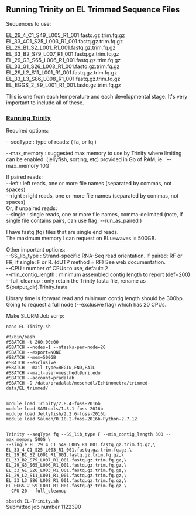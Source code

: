 ## Running Trinity on EL Trimmed Sequence Files

Sequences to use:

EL_29_4_C1_S49_L005_R1_001.fastq.gz.trim.fq.gz  
EL_33_4C1_S25_L003_R1_001.fastq.gz.trim.fq.gz    
EL_29_B1_S2_L001_R1_001.fastq.gz.trim.fq.gz    
EL_33_B2_S79_L007_R1_001.fastq.gz.trim.fq.gz    
EL_29_G3_S65_L006_R1_001.fastq.gz.trim.fq.gz    
EL_33_G1_S26_L003_R1_001.fastq.gz.trim.fq.gz    
EL_29_L2_S11_L001_R1_001.fastq.gz.trim.fq.gz    
EL_33_L3_S86_L008_R1_001.fastq.gz.trim.fq.gz    
EL_EGGS_2_S9_L001_R1_001.fastq.gz.trim.fq.gz    

This is one from each temperature and each developmental stage. It's very important to include all of these.

### [Running Trinity](https://github.com/trinityrnaseq/trinityrnaseq/wiki/Running-Trinity)

Required options:  

--seqType <string>      : type of reads: ( fa, or fq )

--max_memory <string>      : suggested max memory to use by Trinity where limiting can be enabled. (jellyfish, sorting, etc) provided in Gb of RAM, ie.  '--max_memory 10G'

If paired reads:  
  --left  <string>    : left reads, one or more file names (separated by commas, not spaces)  
  --right <string>    : right reads, one or more file names (separated by commas, not spaces)  
Or, if unpaired reads:  
  --single <string>   : single reads, one or more file names, comma-delimited (note, if single file contains pairs, can use flag: --run_as_paired )


I have fastq (fq) files that are single end reads.  
The maximum memory I can request on BLuewaves is 500GB.

Other important options:  
--SS_lib_type <string>     : Strand-specific RNA-Seq read orientation. If paired: RF or FR, if single: F or R.   (dUTP method = RF)  See web documentation.  
--CPU <int>                     : number of CPUs to use, default: 2  
--min_contig_length <int>       : minimum assembled contig length to report (def=200)  
--full_cleanup                  : only retain the Trinity fasta file, rename as ${output_dir}.Trinity.fasta

Library time is forward read and minimum contig length should be 300bp. Going to request a full node (--exclusive flag) which has 20 CPUs.


Make SLURM Job scrip:

`nano EL-Tinity.sh`
```
#!/bin/bash
#SBATCH -t 200:00:00
#SBATCH --nodes=1 --ntasks-per-node=20
#SBATCH --export=NONE
#SBATCH --mem=500GB
#SBATCH --exclusive
#SBATCH --mail-type=BEGIN,END,FAIL
#SBATCH --mail-user=meschedl@uri.edu
#SBATCH --account=pradalab
#SBATCH -D /data/pradalab/meschedl/Echinometra/trimmed-data/EL_trimmed/


module load Trinity/2.8.4-foss-2016b
module load SAMtools/1.3.1-foss-2016b
module load Jellyfish/2.2.6-foss-2016b
module load Salmon/0.10.2-foss-2016b-Python-2.7.12


Trinity --seqType fq --SS_lib_type F --min_contig_length 300 --max_memory 500G \
--single EL_29_4_C1_S49_L005_R1_001.fastq.gz.trim.fq.gz,\
EL_33_4_C1_S25_L003_R1_001.fastq.gz.trim.fq.gz,\
EL_29_B1_S2_L001_R1_001.fastq.gz.trim.fq.gz,\
EL_33_B2_S79_L007_R1_001.fastq.gz.trim.fq.gz,\
EL_29_G3_S65_L006_R1_001.fastq.gz.trim.fq.gz,\
EL_33_G1_S26_L003_R1_001.fastq.gz.trim.fq.gz,\
EL_29_L2_S11_L001_R1_001.fastq.gz.trim.fq.gz,\
EL_33_L3_S86_L008_R1_001.fastq.gz.trim.fq.gz,\
EL_EGGS_2_S9_L001_R1_001.fastq.gz.trim.fq.gz \
--CPU 20 --full_cleanup
```
`sbatch EL-Trinity.sh`  
Submitted job number 1122390
